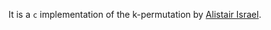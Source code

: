 It is a `c` implementation of the k-permutation by [Alistair Israel](https://alistairisrael.wordpress.com/2009/09/22/simple-efficient-pnk-algorithm/).
